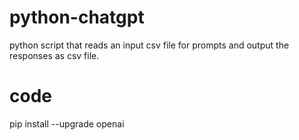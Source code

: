 # python-chatgpt
python script that reads an input csv file for prompts and output the responses as csv file.

# code
pip install --upgrade openai
